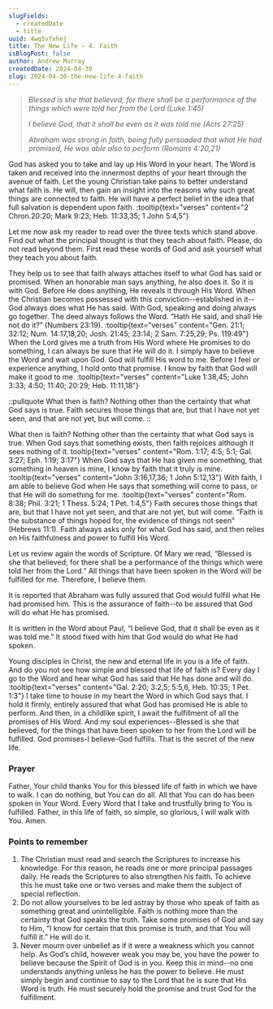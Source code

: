 ```yaml
---
slugFields:
  - createdDate
  - title
uuid: 4wq5vfxhej
title: The New Life – 4. Faith
isBlogPost: false
author: Andrew Murray
createdDate: 2024-04-30
slug: 2024-04-30-the-new-life-4-faith
---
```

> *Blessed is she that believed; for there shall be a performance of the things which were told her from the Lord (Luke 1:45)*
>
> *I believe God, that it shall be even as it was told me (Acts 27:25)*
>
> *Abraham was strong in faith, being fully persuaded that what He had promised, He was able also to perform  (Romans 4:20,21)*

God has asked you to take and lay up His Word in your heart. The Word is taken and received into the innermost depths of your heart through the avenue of faith. Let the young Christian take pains to better understand what faith is. He will, then gain an insight into the reasons why such great things are connected to faith. He will have a perfect belief in the idea that full salvation is dependent upon faith. :tooltip{text="verses" content="2 Chron.20:20; Mark 9:23; Heb. 11:33,35; 1 John 5:4,5"}

Let me now ask my reader to read over the three texts which stand above. Find out what the principal thought is that they teach about faith. Please, do not read beyond them. First read these words of God and ask yourself what they teach you about faith.

They help us to see that faith always attaches itself to what God has said or promised. When an honorable man says anything, he also does it. So it is with God. Before He does anything, He reveals it through His Word. When the Christian becomes possessed with this conviction--established in it--God always does what He has said. With God, speaking and doing always go together. The deed always follows the Word. “Hath He said, and shall He not do it?” (Numbers 23:19). :tooltip{text="verses" content="Gen. 21:1; 32:12; Num. 14:17,18,20; Josh. 21:45; 23:14; 2 Sam. 7:25,29; Ps. 119:49"} When the Lord gives me a truth from His Word where He promises to do something, I can always be sure that He will do it. I simply have to believe the Word and wait upon God. God will fulfill His word to me. Before I feel or experience anything, I hold onto that promise. I know by faith that God will make it good to me. :tooltip{text="verses" content="Luke 1:38,45; John 3:33; 4:50; 11:40; 20:29; Heb. 11:11,18"}

::pullquote
What then is faith? Nothing other than the certainty that what God says is true. Faith secures those things that are, but that I have not yet seen, and that are not yet, but will come. 
::

What then is faith? Nothing other than the certainty that what God says is true. When God says that something exists, then faith rejoices although it sees nothing of it. tooltip{text="verses" content="Rom. 1:17; 4:5; 5:1; Gal. 3:27; Eph. 1:19; 3:17"} When God says that He has given me something, that something in heaven is mine, I know by faith that it truly is mine. :tooltip{text="verses" content="John 3:16,17,36; 1 John 5:12,13"} With faith, I am able to believe God when He says that something will come to pass, or that He will do something for me. :tooltip{text="verses" content="Rom. 8:38; Phil. 3:21; 1 Thess. 5:24; 1 Pet. 1:4,5"} Faith secures those things that are, but that I have not yet seen, and that are not yet, but will come. “Faith is the substance of things hoped for, the evidence of things not seen” (Hebrews 11:1). Faith always asks only for what God has said, and then relies on His faithfulness and power to fulfill His Word.

Let us review again the words of Scripture. Of Mary we read, “Blessed is she that believed; for there shall be a performance of the things which were told her from the Lord.” All things that have been spoken in the Word will be fulfilled for me. Therefore, I believe them.

It is reported that Abraham was fully assured that God would fulfill what He had promised him. This is the assurance of faith--to be assured that God will do what He has promised.

It is written in the Word about Paul, “I believe God, that it shall be even as it was told me.” It stood fixed with him that God would do what He had spoken.

Young disciples in Christ, the new and eternal life in you is a life of faith. And do you not see how simple and blessed that life of faith is? Every day I go to the Word and hear what God has said that He has done and will do. :tooltip{text="verses" content="Gal. 2:20; 3:2,5; 5:5,6, Heb. 10:35; 1 Pet. 1:3"} I take time to house in my heart the Word in which God says that. I hold it firmly, entirely assured that what God has promised He is able to perform. And then, in a childlike spirit, I await the fulfillment of all the promises of His Word. And my soul experiences--Blessed is she that believed, for the things that have been spoken to her from the Lord will be fulfilled. God promises-I believe-God fulfills. That is the secret of the new life.

### Prayer

Father, Your child thanks You for this blessed life of faith in which we have to walk. I can do nothing, but You can do all. All that You can do has been spoken in Your Word. Every Word that I take and trustfully bring to You is fulfilled. Father, in this life of faith, so simple, so glorious, I will walk with You. Amen.

### Points to remember

1. The Christian must read and search the Scriptures to increase his knowledge. For this reason, he reads one or more principal passages daily. He reads the Scriptures to also strengthen his faith. To achieve this he must take one or two verses and make them the subject of special reflection.
2. Do not allow yourselves to be led astray by those who speak of faith as something great and unintelligible. Faith is nothing more than the certainty that God speaks the truth. Take some promises of God and say to Him, “I know for certain that this promise is truth, and that You will fulfill it.” He will do it.
3. Never mourn over unbelief as if it were a weakness which you cannot help. As God’s child, however weak you may be, you have the power to believe because the Spirit of God is in you. Keep this in mind--no one understands anything unless he has the power to believe. He must simply begin and continue to say to the Lord that he is sure that His Word is truth. He must securely hold the promise and trust God for the fulfillment.
